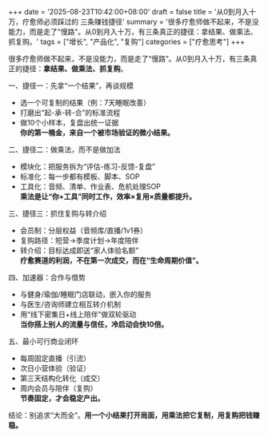 +++
date = '2025-08-23T10:42:00+08:00'
draft = false
title = '从0到月入十万，疗愈师必须踩过的 三条赚钱捷径'
summary = '很多疗愈师做不起来，不是没能力，而是走了"慢路"。从0到月入十万，有三条真正的捷径：拿结果、做乘法、抓复购。'
tags = ["增长", "产品化", "复购"]
categories = ["疗愈思考"]
+++

很多疗愈师做不起来，不是没能力，而是走了“慢路”。从0到月入十万，有三条真正的捷径：**拿结果、做乘法、抓复购**。

一、捷径一：先拿“一个结果”，再谈规模
- 选一个可复制的结果（例：7天睡眠改善）
- 打磨出“起-承-转-合”的标准流程
- 做10个小样本，复盘出统一证据  
**你的第一桶金，来自一个被市场验证的微小结果。**

二、捷径二：做乘法，而不是做加法
- 模块化：把服务拆为“评估-练习-反馈-复盘”
- 标准化：每一步都有模板、脚本、SOP
- 工具化：音频、清单、作业表、危机处理SOP  
**乘法是让“你+工具”同时工作，效率×复用×质量都提升。**

三、捷径三：抓住复购与转介绍
- 会员制：分层权益（音频库/直播/1v1券）
- 复购路径：短营→季度计划→年度陪伴
- 转介绍：目标达成即送“家人体验名额”  
**疗愈赛道的利润，不在第一次成交，而在“生命周期价值”。**

四、加速器：合作与借势
- 与健身/瑜伽/睡眠门店联动，嵌入你的服务
- 与医生/咨询师建立相互转介机制
- 用“线下密集日+线上陪伴”做双轮驱动  
**当你搭上别人的流量与信任，冷启动会快10倍。**

五、最小可行商业闭环
- 每周固定直播（引流）
- 次日小营体验（验证）
- 第三天结构化转化（成交）
- 周内会员与陪伴（复购）  
**节奏固定，才会稳定产出。**

结论：别追求“大而全”。**用一个小结果打开局面，用乘法把它复制，用复购把钱赚稳。**